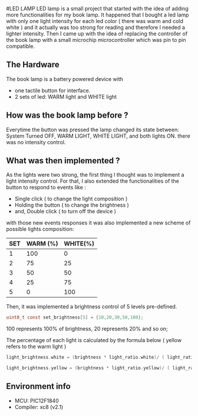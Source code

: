 #LED LAMP
LED lamp is a small project that started with the idea of adding more functionalities for my book lamp. It happened that I bought a led lamp with only one light intensity for each led color ( there was warm and cold white ) and it actually was too strong for reading and  therefore I needed a lighter intensity. Then I came up with the idea of replacing the controller of the book lamp with a small microchip microcontroller which was pin to pin compatible.

## The Hardware
The book lamp is a battery powered device with 
 - one tactile button for interface.
 - 2 sets of led: WARM light and WHITE light

## How was the book lamp before ?
Everytime the button was pressed the lamp changed its state between: System Turned OFF, WARM LIGHT, WHITE LIGHT, and both lights ON. there was no intensity control.

## What was then implemented ?
As the lights were two strong, the first thing I thought was to implement a light intensity control. For that, I also extended the functionalities of the button to respond to events like :

- Single click ( to change the  light composition )
- Holding the button ( to change the brightness )
- and, Double click ( to turn off the device )

with those new events responses it was also implemented a new scheme of possible lights composition:

|SET | WARM (%) | WHITE(%)|
--- | --- | ---
|1 | 100 | 0|
|2 | 75 | 25|
|3 | 50 | 50|
|4 | 25 | 75|
|5 | 0  | 100|

Then, it was implemented a brightness control of 5 levels pre-defined.

```c
uint8_t const set_brightness[5] = {10,20,30,50,100};
```
100 represents 100% of brightness, 20 represents 20% and so on;

The percentage of each light is calculated by the formula below ( yellow refers to the warm light )

```c
light_brightness.white = (brightness * light_ratio.white)/ ( light_ratio.white + light_ratio.yellow);

light_brightness.yellow = (brightness * light_ratio.yellow)/ ( light_ratio.white + light_ratio.yellow);
```

## Environment info
- MCU: PIC12F1840
- Compiler: xc8 (v2.1)

